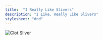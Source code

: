 ```yaml
---
title:  "I Really Like Slivers"
description: "I Like, Really Like Slivers"
stylesheet: "dnd"
---
```


![Clot Sliver](/img/awkward.jpeg)
